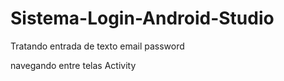 # Sistema-Login-Android-Studio

Tratando entrada de texto email password

navegando entre telas Activity
